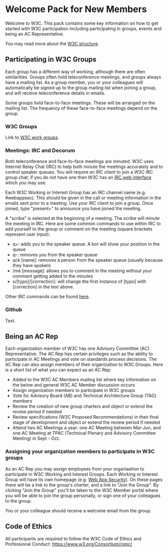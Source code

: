 # Welcome Pack for New Members
Welcome to W3C. This pack contains some key information on how to get started with W3C participation including participating in groups, events and being an AC Representative. 

You may read more about the [W3C structure](https://www.w3.org/Consortium/facts#org).

## Participating in W3C Groups
Each group has a different way of working, although there are often similarities. Groups often hold teleconference meetings, and groups always have a mailing list. As a group member, you or your colleagues will automatically be signed up to the group mailing list when joining a group, and will receive teleconference details in emails.

Some groups hold face-to-face meetings. These will be arranged on the mailing list. The frequency of these face-to-face meetings depend on the group.

### W3C Groups
Link to [W3C work groups](https://www.w3.org/groups/).

### Meetings: IRC and Decorum
Both teleconference and face-to-face meetings are minuted. W3C uses Internet Relay Chat (IRC) to help both minute the meetings accurately and to control speaker queues. You will require an IRC client to join a W3C IRC group chat; if you do not have one then W3C has an [IRC web interface](http://irc.w3.org) which you may use.

Each W3C Working or Interest Group has an IRC channel name (e.g. #webappsec). This should be given in the call or meeting information in the emails sent prior to a meeting. Use your IRC client to join a group. Once joined, type "present+" to announce you have joined the meeting.

A "scribe" is selected at the beginning of a meeting. The scribe will minute the meeting in IRC. Here are some common commands to use within IRC to add yourself to the group or comment on the meeting (square brackets represent user input):

* q+: adds you to the speaker queue. A bot will show your position in the queue
* q-: removes you from the speaker queue
* ack [name]: removes a person from the speaker queue (usually because they have spoken)
* /me [message]: allows you to comment in the meeting without your comment getting added to the minutes
* s/[typo]/[correction]: will change the first instance of [typo] with [correction] in the text above.

Other IRC commands can be found [here](https://www.w3.org/wiki/IRC).

### Github
Text.

## Being an AC Rep
Each organization member of W3C has one Advisory Committee (AC) Representative. The AC Rep has certain privileges such as the ability to participate in AC Meetings and vote on standards process decisions. The AC Rep can also assign members of their organization to W3C Groups. Here is a short list of what you can expect as an AC Rep:

* Added to the W3C AC Members mailing list where key information on the below and general W3C AC Member discussion occurs
* Assign organization members to participate in W3C groups
* Vote for Advisory Board (AB) and Technical Architecture Group (TAG) members
* Review the creation of new group charters and object or extend the review period if needed
* Review specifications (W3C Proposed Recommendations) in their final stage of development and object or extend the review period if needed
* Attend two AC Meetings a year: one AC Meeting between Mar-Jun, and one AC Meeting at TPAC (Technical Plenary and Advisory Committee Meeting) in Sept - Oct.

### Assigning your organization members to participate in W3C groups
As an AC Rep you may assign employees from your organiaation to participate in W3C Working and Interest Groups. Each Working or Interest Group will have its own homepage (e.g. [Web App Security](https://www.w3.org/2011/webappsec/)). On these pages there will be a link to the group's charter, and a link to "Join the Group". By clicking "Join the Group" you'll be taken to the W3C Member portal where you will be able to join the group personally, or sign one of your colleagues to the group.

You or your colleague should receive a welcome email from the group.

## Code of Ethics
All participants are required to follow the W3C Code of Ethics and Professional Conduct:
  https://www.w3.org/Consortium/cepc/

